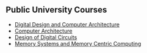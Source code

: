 ## Public University Courses
- [Digital Design and Computer Architecture](https://safari.ethz.ch/digitaltechnik/spring2023/doku.php?id=schedule)
- [Computer Architecture](https://safari.ethz.ch/architecture/fall2022/doku.php?id=start)
- [Design of Digital Circuits](https://safari.ethz.ch/digitaltechnik/spring2019/doku.php?id=start)
- [Memory Systems and Memory Centric Computing](https://safari.ethz.ch/memory_systems/champery2020/doku.php?id=start)